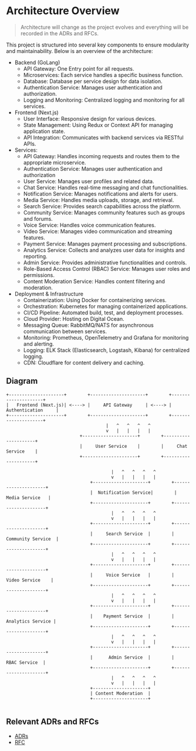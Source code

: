 # Architecture Overview

> Architecture will change as the project evolves and everything will be recorded in the ADRs and RFCs.

This project is structured into several key components to ensure modularity and maintainability. Below is an overview of the architecture:

- Backend (GoLang)
    - API Gateway: One Entry point for all requests.
    - Microservices: Each service handles a specific business function.
    - Database: Database per service design for data isolation.
    - Authentication Service: Manages user authentication and authorization.
    - Logging and Monitoring: Centralized logging and monitoring for all services.
- Frontend (Next.js)
    - User Interface: Responsive design for various devices.
    - State Management: Using Redux or Context API for managing application state.
    - API Integration: Communicates with backend services via RESTful APIs.
- Services:
  - API Gateway: Handles incoming requests and routes them to the appropriate microservice.
  - Authentication Service: Manages user authentication and authorization
  - User Service: Manages user profiles and related data.
  - Chat Service: Handles real-time messaging and chat functionalities.
  - Notification Service: Manages notifications and alerts for users.
  - Media Service: Handles media uploads, storage, and retrieval.
  - Search Service: Provides search capabilities across the platform.
  - Community Service: Manages community features such as groups and forums.
  - Voice Service: Handles voice communication features.
  - Video Service: Manages video communication and streaming features.
  - Payment Service: Manages payment processing and subscriptions.
  - Analytics Service: Collects and analyzes user data for insights and reporting.
  - Admin Service: Provides administrative functionalities and controls.
  - Role-Based Access Control (RBAC) Service: Manages user roles and permissions.
  - Content Moderation Service: Handles content filtering and moderation.
- Deployment & Infrastructure
    - Containerization: Using Docker for containerizing services.
    - Orchestration: Kubernetes for managing containerized applications.
    - CI/CD Pipeline: Automated build, test, and deployment processes.
    - Cloud Provider: Hosting on Digital Ocean.
    - Messaging Queue: RabbitMQ/NATS for asynchronous communication between services.
    - Monitoring: Prometheus, OpenTelemetry and Grafana for monitoring and alerting.
    - Logging: ELK Stack (Elasticsearch, Logstash, Kibana) for centralized logging.
    - CDN: Cloudflare for content delivery and caching.


## Diagram

```plaintext
+---------------------+        +---------------------+        +---------------------+
|   Frontend (Next.js)| <----> |     API Gateway     | <----> |  Authentication     |
+---------------------+        +---------------------+        +---------------------+
                                      |   ^   ^   ^   ^
                                      v   |   |   |   |
                            +---------------------+        +---------------------+
                            |     User Service    |        |     Chat Service    |
                            +---------------------+        +---------------------+

                                        |   ^   ^   ^   ^
                                        v   |   |   |   |
                                +---------------------+        +---------------------+
                                |  Notification Service|        |     Media Service   |
                                +---------------------+        +---------------------+
                                        |   ^   ^   ^   ^
                                        v   |   |   |   |
                                +---------------------+        +---------------------+
                                |     Search Service  |        |  Community Service  |
                                +---------------------+        +---------------------+
                                        |   ^   ^   ^   ^
                                        v   |   |   |   |
                                +---------------------+        +---------------------+
                                |     Voice Service   |        |     Video Service    |
                                +---------------------+        +---------------------+
                                        |   ^   ^   ^   ^
                                        v   |   |   |   |
                                +---------------------+        +---------------------+
                                |    Payment Service  |        |    Analytics Service |
                                +---------------------+        +---------------------+
                                        |   ^   ^   ^   ^
                                        v   |   |   |   |
                                +---------------------+        +---------------------+
                                |      Admin Service  |        |       RBAC Service  |
                                +---------------------+        +---------------------+
                                        |   ^   ^   ^   ^
                                        v   |   |   |   |
                                +---------------------+
                                | Content Moderation  |
                                +---------------------+
    
```

## Relevant ADRs and RFCs
- [ADRs](./ADR/README.md)
- [RFC](./RFC/README.md)